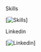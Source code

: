 Skills

[![Skills](https://skillicons.dev/icons?i=cs,dotnet&perline=2)]

Linkedin

[![Linkedin](https://skillicons.dev/icons?i=linkedin&perline=1)]


